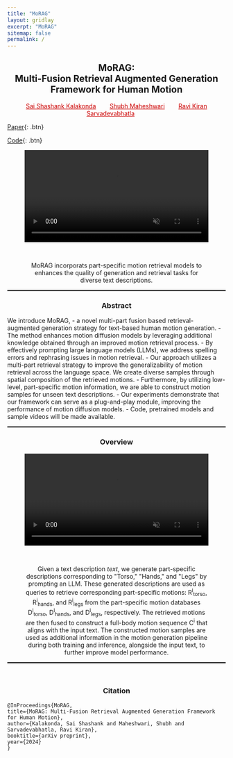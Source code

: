 ```yaml
---
title: "MoRAG"
layout: gridlay
excerpt: "MoRAG"
sitemap: false
permalink: /
---
```


[comment]: Title
<h2 align="center">MoRAG:<br>Multi-Fusion Retrieval Augmented Generation Framework for Human Motion</h2>

[comment]: Authors
<p style="text-align: center;">
<a href="https://www.linkedin.com/in/sai-shashank-54288219b" style="color: #CC0000"> Sai Shashank Kalakonda</a>
&nbsp;&nbsp;&nbsp;&nbsp;&nbsp;&nbsp;
<a href="https://shubhmaheshwari.github.io" style="color: #CC0000"> Shubh Maheshwari</a>
&nbsp;&nbsp;&nbsp;&nbsp;&nbsp;&nbsp;
<a href="https://ravika.github.io" style="color: #CC0000"> Ravi Kiran Sarvadevabhatla</a>
&nbsp;&nbsp;&nbsp;&nbsp;&nbsp;&nbsp;
</p>

<p style="text-align: center;">

[Paper](https://arxiv.org/abs/2211.15603){: .btn}
&nbsp;&nbsp;&nbsp;&nbsp;&nbsp;&nbsp;

[Code](https://github.com/actiongpt/actiongpt){: .btn}
&nbsp;&nbsp;&nbsp;&nbsp;&nbsp;&nbsp;

</p>


<center>
<figure>
<div class="embed-container">
  <video width="100%" preload="auto" controls autoplay muted loop playsinline>
    <source src="{{ site.url }}{{ site.baseurl }}/images/morag/Teaser.mp4" type="video/mp4">
    </video>
  <p>&nbsp;</p>
  <figcaption>
    MoRAG incorporats part-specific motion retrieval models to enhances the quality of generation and retrieval tasks for diverse text descriptions.
    </figcaption>
</div>
</figure>
</center>

<hr style="border: 1px solid #555555;">

<center>

<h3 align="center"> Abstract </h3>
</center>
We introduce MoRAG, 
- a novel multi-part fusion based retrieval- augmented generation strategy for text-based human motion generation. 
- The method enhances motion diffusion models by leveraging additional knowledge obtained through an improved motion retrieval process. 
- By effectively prompting large language models (LLMs), we address spelling errors and rephrasing issues in motion retrieval. 
- Our approach utilizes a multi-part retrieval strategy to improve the generalizability of motion retrieval across the language space. We create diverse samples through spatial composition of the retrieved motions. 
- Furthermore, by utilizing low-level, part-specific motion information, we are able
to construct motion samples for unseen text descriptions.
- Our experiments demonstrate that our framework can serve as a plug-and-play module, improving the performance of motion diffusion models.
- Code, pretrained models and sample videos will be made available. 

<hr style="border: 1px solid #555555;">
<!-- 
<h3 align="center"> Motivation </h3> 
<center>
<figure>
    <div class="embed-container">
        <img src="{{ site.url }}{{ site.baseurl }}/images/actiongpt/motivation.gif" width="100%" />
    </div>
    <p>&nbsp;</p>
    <figcaption>
        Action-GPT Motivation: We generate richer and fine-grained body movement descriptions of the actions, by carefully prompting large-language models. These detailed descriptions instead of the original action phrases leads to better alignment of text and motion spaces resulting in an enhanced quality of motion sequence generations.
    </figcaption>
</figure>
</center>

<hr style="border: 1px solid #555555;"> -->

<center>
<h3 align="center"> Overview </h3> 

<figure>
        <div style = "position:relative">
            <video width="100%" preload="auto" controls autoplay muted loop playsinline>
                <source src="{{ site.url }}{{ site.baseurl }}/images/morag/MoRAG_Framework.mp4" type="video/mp4">
    </video>
        </div>
    <p>&nbsp;</p>
    <figcaption>
        Given a text description <i>text</i>, we generate part-specific descriptions corresponding to "Torso," "Hands," and "Legs" by prompting an LLM. These generated descriptions are used as queries to retrieve corresponding part-specific motions: R<sup>i</sup><sub>torso</sub>, R<sup>i</sup><sub>hands</sub>, and R<sup>i</sup><sub>legs</sub> from the part-specific motion databases D<sup>i</sup><sub>torso</sub>, D<sup>i</sup><sub>hands</sub>, and D<sup>i</sup><sub>legs</sub>, respectively. The retrieved motions are then fused to construct a full-body motion sequence C<sup>i</sup> that aligns with the input text. The constructed motion samples are used as additional information in the motion generation pipeline during both training and inference, alongside the input text, to further improve model performance.
    </figcaption>
</figure>
</center>


<hr style="border: 1px solid #555555;">


<!-- <h3 align="center"> Comparisons </h3> 
---
gallery_a: [ abc.png, def.png, xyz.png ]

---
{% include carousel.html height="50"
   unit="%" duration="7" images=gallery_a %} -->

<!-- <center>
<figure>
        <div id="comparisions">
    <img src="{{ site.url }}{{ site.baseurl }}/images/actiongpt/ActionGPT-Main-diagram.png" width="100%" />
        </div>
    <p>&nbsp;</p>
    <figcaption>
        Visual comparison of generated motion sequences across models trained on Action-GPT framework on BABEL dataset. Note that the generations using Action-GPT are well-aligned with the semantic information of action phrases. The example in right bottom-row shows latent space editing similar to  MotionCLIP. Action-GPT is better able to transfer the drink from mug style from standing to sitting pose.
    </figcaption>
</figure>
</center> 
<center>
<div class="embed-container">
  <video width="100%" preload="auto" controls>
    <source src="{{ site.url }}{{ site.baseurl }}/images/actiongpt/qualitative_analysis.mp4" type="video/mp4">
    </video>
  <p>&nbsp;</p>
  <figcaption>
        Visual comparison of generated motion sequences across models trained on Action-GPT framework on BABEL dataset. Note that the generations using Action-GPT are well-aligned with the semantic information of action phrases. The example in the end shows latent space editing similar to  MotionCLIP. Action-GPT is better able to transfer the drink from mug style from standing to sitting pose.
    </figcaption>
</div>
</center> -->

<p>&nbsp;</p>

<h3 align="center"> Citation </h3>

```
@InProceedings{MoRAG,
title={MoRAG: Multi-Fusion Retrieval Augmented Generation Framework for Human Motion},
author={Kalakonda, Sai Shashank and Maheshwari, Shubh and Sarvadevabhatla, Ravi Kiran},
booktitle={arXiv preprint},
year={2024}
}
```

<p>&nbsp;</p>
<p>&nbsp;</p>
